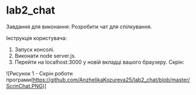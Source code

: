 # lab2_chat
Завдання для виконання:
Розробити чат для спілкування.

Інструкція користувача:
1. Запуск консолі. 
2. Виконати node server.js. 
3. Перейти на localhost:3000 у новій вкладці вашого браузеру.
 Скрін:
 
 ![Рисунок 1 - Скрін роботи програми(https://github.com/AnzhelikaKozureva25/lab2_chat/blob/master/ScrinChat.PNG)]
